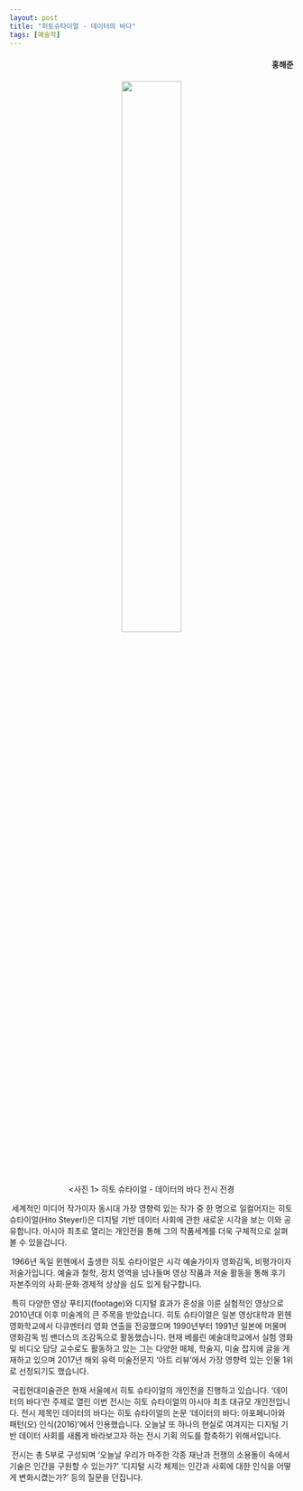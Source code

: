 ```yaml
---
layout: post
title: "히토슈타이얼 - 데이터의 바다"
tags: [예술학]
---
```


<h4><div style="text-align:right"><b>홍해준</b></div></h4>

<h4><div style="text-align:right"><b></b></div></h4>

<center><figure><img src="https://user-images.githubusercontent.com/64909586/177548312-ef8d0c78-2f23-430c-8c2d-01409bb9925d.jpeg?raw=true" width="50%" height="50%"><figcaption><사진 1> 히토 슈타이얼 - 데이터의 바다 전시 전경</figcaption></figure></center>

&nbsp;세계적인 미디어 작가이자 동시대 가장 영향력 있는 작가 중 한 명으로 일컬어지는 히토 슈타이얼(Hito Steyerl)은 디지털 기반 데이터 사회에 관한 새로운 시각을 보는 이와 공유합니다. 아시아 최초로 열리는 개인전을 통해 그의 작품세계를 더욱 구체적으로 살펴볼 수 있을겁니다.

&nbsp;1966년 독일 뮌헨에서 출생한 히토 슈타이얼은 시각 예술가이자 영화감독, 비평가이자 저술가입니다. 예술과 철학, 정치 영역을 넘나들며 영상 작품과 저술 활동을 통해 후기 자본주의의 사회·문화·경제적 상상을 심도 있게 탐구합니다.

&nbsp;특히 다양한 영상 푸티지(footage)와 디지털 효과가 혼성을 이룬 실험적인 영상으로 2010년대 이후 미술계의 큰 주목을 받았습니다. 히토 슈타이얼은 일본 영상대학과 뮌헨 영화학교에서 다큐멘터리 영화 연출을 전공했으며 1990년부터 1991년 일본에 머물며 영화감독 빔 밴더스의 조감독으로 활동했습니다. 현재 베를린 예술대학교에서 실험 영화 및 비디오 담당 교수로도 활동하고 있는 그는 다양한 매체, 학술지, 미술 잡지에 글을 게재하고 있으며 2017년 해외 유력 미술전문지 ‘아트 리뷰’에서 가장 영향력 있는 인물 1위로 선정되기도 했습니다.

&nbsp;국립현대미술관은 현재 서울에서 히토 슈타이얼의 개인전을 진행하고 있습니다. ‘데이터의 바다’란 주제로 열린 이번 전시는 히토 슈타이얼의 아시아 최초 대규모 개인전입니다. 전시 제목인 데이터의 바다는 히토 슈타이얼의 논문 ‘데이터의 바다: 아포페니아와 패턴(오) 인식(2016)’에서 인용했습니다. 오늘날 또 하나의 현실로 여겨지는 디지털 기반 데이터 사회를 새롭게 바라보고자 하는 전시 기획 의도를 함축하기 위해서입니다.

&nbsp;전시는 총 5부로 구성되며 ‘오늘날 우리가 마주한 각종 재난과 전쟁의 소용돌이 속에서 기술은 인간을 구원할 수 있는가?’ ‘디지털 시각 체제는 인간과 사회에 대한 인식을 어떻게 변화시켰는가?’ 등의 질문을 던집니다. 
<br>
<br>
<br>